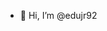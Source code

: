 - 👋 Hi, I’m @edujr92




<!---
edujr92/edujr92 is a ✨ special ✨ repository because its `README.md` (this file) appears on your GitHub profile.
You can click the Preview link to take a look at your changes.
--->

